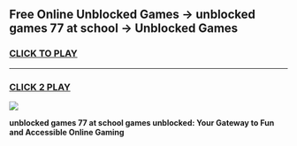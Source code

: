 
## Free Online Unblocked Games → unblocked games 77 at school → Unblocked Games
<h3>
<a href="https://premium.freeplayer.one?title=unblocked_games_77_at_school&ref=21F">CLICK TO PLAY</a></h3>
<hr>

<h3>
<a href="https://premium.freeplayer.one?title=unblocked_games_77_at_school&ref=21F">CLICK 2 PLAY</a>
  
</h3>

<a href="https://premium.freeplayer.one?title=unblocked_games_77_at_school&ref=21F/"><img src="https://clearcache.store/games.png"></a>


**unblocked games 77 at school games unblocked: Your Gateway to Fun and Accessible Online Gaming**
